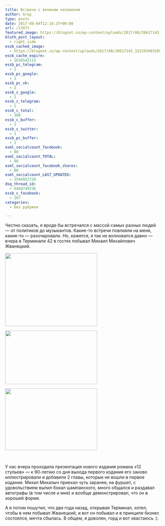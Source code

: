 ```yaml
---
title: Встреча с великим человеком
author: Gray
type: posts
date: 2017-08-04T12:16:37+00:00
url: /13471
featured_image: https://blognot.co/wp-content/uploads/2017/08/20617143_1522934031093222_4859912115653098420_o.jpg
bluth_post_layout:
  - right_side
essb_cached_image:
  - https://blognot.co/wp-content/uploads/2017/08/20617143_1522934031093222_4859912115653098420_o.jpg
essb_cache_expire:
  - 1616542112
essb_pc_telegram:
  - 1
essb_pc_google:
  - 1
essb_pc_vk:
  - 2
essb_c_google:
  - 1
essb_c_telegram:
  - 1
essb_c_total:
  - 108
essb_c_buffer:
  - 2
essb_c_twitter:
  - 1
essb_pc_buffer:
  - 1
esml_socialcount_facebook:
  - 80
esml_socialcount_TOTAL:
  - 80
esml_socialcount_facebook_shares:
  - 80
esml_socialcount_LAST_UPDATED:
  - 1504953728
dsq_thread_id:
  - 6448749336
essb_c_facebook:
  - 107
categories:
  - Без рубрики

---
```








Честно сказать, я вроде бы встречался с массой самых разных людей — от политиков до музыкантов. Какие-то встречи повлияли на меня, какие-то — разочаровали. Но, кажется, я так не волновался давно — вчера в Терминале 42 в гостях побывал Михаил Михайлович Жванецкий.

<div data-carousel-extra='{"blog_id":1,"permalink":"https:\/\/blognot.co\/13471"}' id='gallery-2' class='gallery galleryid-13471 gallery-columns-3 gallery-size-medium'>
  <dl class='gallery-item'>
    <dt class='gallery-icon landscape'>
      <a href='https://i2.wp.com/blognot.co/wp-content/uploads/2017/08/20617143_1522934031093222_4859912115653098420_o.jpg?ssl=1'><img width="300" height="237" src="https://i2.wp.com/blognot.co/wp-content/uploads/2017/08/20617143_1522934031093222_4859912115653098420_o.jpg?fit=300%2C237&ssl=1" class="attachment-medium size-medium" alt="" srcset="https://i2.wp.com/blognot.co/wp-content/uploads/2017/08/20617143_1522934031093222_4859912115653098420_o.jpg?w=1216&ssl=1 1216w, https://i2.wp.com/blognot.co/wp-content/uploads/2017/08/20617143_1522934031093222_4859912115653098420_o.jpg?resize=300%2C237&ssl=1 300w, https://i2.wp.com/blognot.co/wp-content/uploads/2017/08/20617143_1522934031093222_4859912115653098420_o.jpg?resize=768%2C606&ssl=1 768w, https://i2.wp.com/blognot.co/wp-content/uploads/2017/08/20617143_1522934031093222_4859912115653098420_o.jpg?resize=1024%2C808&ssl=1 1024w, https://i2.wp.com/blognot.co/wp-content/uploads/2017/08/20617143_1522934031093222_4859912115653098420_o.jpg?resize=633%2C500&ssl=1 633w, https://i2.wp.com/blognot.co/wp-content/uploads/2017/08/20617143_1522934031093222_4859912115653098420_o.jpg?resize=800%2C632&ssl=1 800w" sizes="(max-width: 300px) 100vw, 300px" data-wp-pid="13473" data-pin-nopin="nopin" data-attachment-id="13473" data-permalink="https://blognot.co/13471/20617143_1522934031093222_4859912115653098420_o" data-orig-file="https://i2.wp.com/blognot.co/wp-content/uploads/2017/08/20617143_1522934031093222_4859912115653098420_o.jpg?fit=1216%2C960&ssl=1" data-orig-size="1216,960" data-comments-opened="1" data-image-meta="{&quot;aperture&quot;:&quot;0&quot;,&quot;credit&quot;:&quot;&quot;,&quot;camera&quot;:&quot;&quot;,&quot;caption&quot;:&quot;&quot;,&quot;created_timestamp&quot;:&quot;0&quot;,&quot;copyright&quot;:&quot;&quot;,&quot;focal_length&quot;:&quot;0&quot;,&quot;iso&quot;:&quot;0&quot;,&quot;shutter_speed&quot;:&quot;0&quot;,&quot;title&quot;:&quot;&quot;,&quot;orientation&quot;:&quot;0&quot;}" data-image-title="20617143_1522934031093222_4859912115653098420_o" data-image-description="" data-medium-file="https://i2.wp.com/blognot.co/wp-content/uploads/2017/08/20617143_1522934031093222_4859912115653098420_o.jpg?fit=300%2C237&ssl=1" data-large-file="https://i2.wp.com/blognot.co/wp-content/uploads/2017/08/20617143_1522934031093222_4859912115653098420_o.jpg?fit=740%2C584&ssl=1" /></a>
    </dt>
  </dl>
  
  <dl class='gallery-item'>
    <dt class='gallery-icon landscape'>
      <a href='https://i0.wp.com/blognot.co/wp-content/uploads/2017/08/20626790_1522938101092815_950928923213292359_o.jpg?ssl=1'><img width="300" height="174" src="https://i0.wp.com/blognot.co/wp-content/uploads/2017/08/20626790_1522938101092815_950928923213292359_o.jpg?fit=300%2C174&ssl=1" class="attachment-medium size-medium" alt="" srcset="https://i0.wp.com/blognot.co/wp-content/uploads/2017/08/20626790_1522938101092815_950928923213292359_o.jpg?w=1272&ssl=1 1272w, https://i0.wp.com/blognot.co/wp-content/uploads/2017/08/20626790_1522938101092815_950928923213292359_o.jpg?resize=300%2C174&ssl=1 300w, https://i0.wp.com/blognot.co/wp-content/uploads/2017/08/20626790_1522938101092815_950928923213292359_o.jpg?resize=768%2C446&ssl=1 768w, https://i0.wp.com/blognot.co/wp-content/uploads/2017/08/20626790_1522938101092815_950928923213292359_o.jpg?resize=1024%2C594&ssl=1 1024w, https://i0.wp.com/blognot.co/wp-content/uploads/2017/08/20626790_1522938101092815_950928923213292359_o.jpg?resize=800%2C464&ssl=1 800w" sizes="(max-width: 300px) 100vw, 300px" data-wp-pid="13472" data-pin-nopin="nopin" data-attachment-id="13472" data-permalink="https://blognot.co/13471/20626790_1522938101092815_950928923213292359_o" data-orig-file="https://i0.wp.com/blognot.co/wp-content/uploads/2017/08/20626790_1522938101092815_950928923213292359_o.jpg?fit=1272%2C738&ssl=1" data-orig-size="1272,738" data-comments-opened="1" data-image-meta="{&quot;aperture&quot;:&quot;0&quot;,&quot;credit&quot;:&quot;&quot;,&quot;camera&quot;:&quot;&quot;,&quot;caption&quot;:&quot;&quot;,&quot;created_timestamp&quot;:&quot;0&quot;,&quot;copyright&quot;:&quot;&quot;,&quot;focal_length&quot;:&quot;0&quot;,&quot;iso&quot;:&quot;0&quot;,&quot;shutter_speed&quot;:&quot;0&quot;,&quot;title&quot;:&quot;&quot;,&quot;orientation&quot;:&quot;0&quot;}" data-image-title="20626790_1522938101092815_950928923213292359_o" data-image-description="" data-medium-file="https://i0.wp.com/blognot.co/wp-content/uploads/2017/08/20626790_1522938101092815_950928923213292359_o.jpg?fit=300%2C174&ssl=1" data-large-file="https://i0.wp.com/blognot.co/wp-content/uploads/2017/08/20626790_1522938101092815_950928923213292359_o.jpg?fit=740%2C429&ssl=1" /></a>
    </dt>
  </dl>
  
  <dl class='gallery-item'>
    <dt class='gallery-icon landscape'>
      <a href='https://i1.wp.com/blognot.co/wp-content/uploads/2017/08/20627009_1522937574426201_1418494845868675063_o.jpg?ssl=1'><img width="300" height="200" src="https://i1.wp.com/blognot.co/wp-content/uploads/2017/08/20627009_1522937574426201_1418494845868675063_o.jpg?fit=300%2C200&ssl=1" class="attachment-medium size-medium" alt="" srcset="https://i1.wp.com/blognot.co/wp-content/uploads/2017/08/20627009_1522937574426201_1418494845868675063_o.jpg?w=1440&ssl=1 1440w, https://i1.wp.com/blognot.co/wp-content/uploads/2017/08/20627009_1522937574426201_1418494845868675063_o.jpg?resize=300%2C200&ssl=1 300w, https://i1.wp.com/blognot.co/wp-content/uploads/2017/08/20627009_1522937574426201_1418494845868675063_o.jpg?resize=768%2C512&ssl=1 768w, https://i1.wp.com/blognot.co/wp-content/uploads/2017/08/20627009_1522937574426201_1418494845868675063_o.jpg?resize=1024%2C683&ssl=1 1024w, https://i1.wp.com/blognot.co/wp-content/uploads/2017/08/20627009_1522937574426201_1418494845868675063_o.jpg?resize=700%2C467&ssl=1 700w, https://i1.wp.com/blognot.co/wp-content/uploads/2017/08/20627009_1522937574426201_1418494845868675063_o.jpg?resize=800%2C533&ssl=1 800w" sizes="(max-width: 300px) 100vw, 300px" data-wp-pid="13474" data-pin-nopin="nopin" data-attachment-id="13474" data-permalink="https://blognot.co/13471/20627009_1522937574426201_1418494845868675063_o" data-orig-file="https://i1.wp.com/blognot.co/wp-content/uploads/2017/08/20627009_1522937574426201_1418494845868675063_o.jpg?fit=1440%2C960&ssl=1" data-orig-size="1440,960" data-comments-opened="1" data-image-meta="{&quot;aperture&quot;:&quot;0&quot;,&quot;credit&quot;:&quot;&quot;,&quot;camera&quot;:&quot;&quot;,&quot;caption&quot;:&quot;&quot;,&quot;created_timestamp&quot;:&quot;0&quot;,&quot;copyright&quot;:&quot;&quot;,&quot;focal_length&quot;:&quot;0&quot;,&quot;iso&quot;:&quot;0&quot;,&quot;shutter_speed&quot;:&quot;0&quot;,&quot;title&quot;:&quot;&quot;,&quot;orientation&quot;:&quot;0&quot;}" data-image-title="20627009_1522937574426201_1418494845868675063_o" data-image-description="" data-medium-file="https://i1.wp.com/blognot.co/wp-content/uploads/2017/08/20627009_1522937574426201_1418494845868675063_o.jpg?fit=300%2C200&ssl=1" data-large-file="https://i1.wp.com/blognot.co/wp-content/uploads/2017/08/20627009_1522937574426201_1418494845868675063_o.jpg?fit=740%2C494&ssl=1" /></a>
    </dt>
  </dl>
  
  <br style="clear: both" />


У нас вчера проходила презентация нового издания романа &#171;12 стульев&#187; — к 90-летию со дня выхода первого издания его заново иллюстрировали и добавили 2 главы, которые не вошли в первое издание. Михал Михалыч приехал чуть заранее, на фуршет, с удовольствием выпил бокал шампанского, много общался и раздавал автографы (в том числе и мне) и вообще демонстрировал, что он в хорошей форме.

А я потом пошутил, что два года назад, открывая Терминал, хотел, чтобы в нем побывал Жванецкий, и вот он побывал и в принципе бизнес состоялся, мечта сбылась. В общем, я доволен, горд и вот хвастаюсь :).